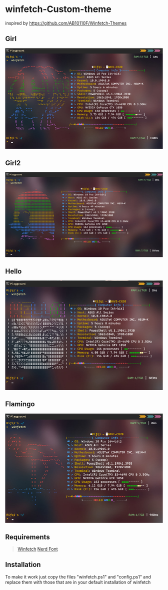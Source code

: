 # winfetch-Custom-theme
inspired by https://github.com/AB10110F/Winfetch-Themes

## Girl
![alt text](https://github.com/Rifqi2007c/winfetch-custom-theme/blob/main/picture/photo_2024-02-11_07-30-42.jpg)

## Girl2
![alt text](https://github.com/Rifqi2007c/winfetch-custom-theme/blob/main/picture/photo_2024-02-11_07-11-30.jpg)

## Hello
![alt text](https://github.com/Rifqi2007c/winfetch-custom-theme/blob/main/picture/photo_2024-02-11_07-30-33.jpg)

## Flamingo
![alt text](https://github.com/Rifqi2007c/winfetch-custom-theme/blob/main/picture/photo_2024-02-11_07-30-26.jpg)

## Requirements
>[Winfetch](https://github.com/lptstr/winfetch)
>[Nerd Font](https://www.nerdfonts.com/#home)

## Installation
To make it work just copy the files "winfetch.ps1" and "config.ps1" and replace them with those that are in your default installation of winfetch
